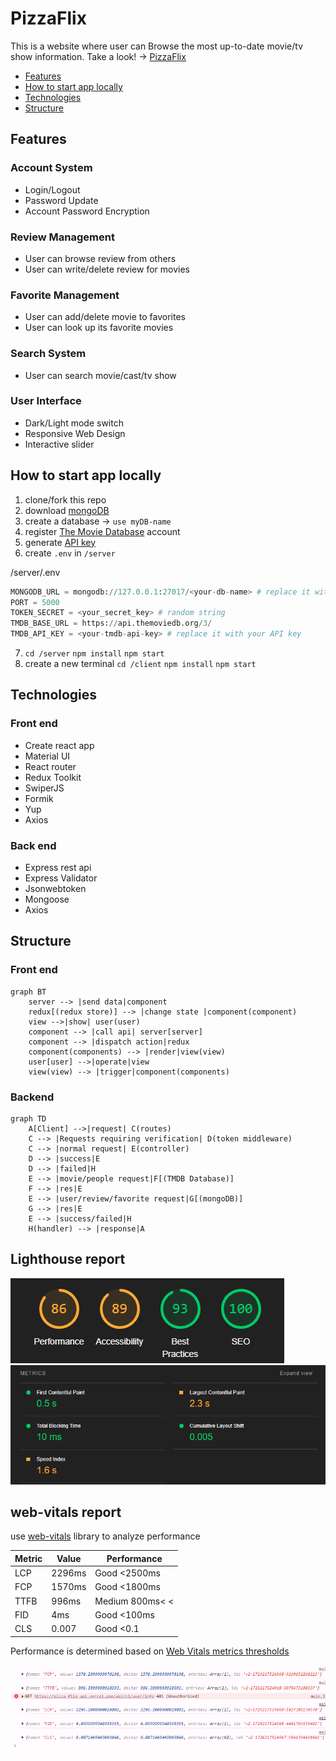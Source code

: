 # PizzaFlix

This is a website where user can Browse the most up-to-date movie/tv show information.
Take a look! -> [PizzaFlix](https://pizza-flix.vercel.app/)

- [Features](#features)
- [How to start app locally](#how-to-start-app-locally)
- [Technologies](#technologies)
- [Structure](#structure)

## Features

### Account System

- Login/Logout
- Password Update
- Account Password Encryption

### Review Management

- User can browse review from others
- User can write/delete review for movies

### Favorite Management

- User can add/delete movie to favorites
- User can look up its favorite movies

### Search System

- User can search movie/cast/tv show

### User Interface

- Dark/Light mode switch
- Responsive Web Design
- Interactive slider

## How to start app locally

1. clone/fork this repo
2. download [mongoDB](https://www.mongodb.com/docs/manual/installation/)
3. create a database -> `use myDB-name`
4. register [The Movie Database](https://www.themoviedb.org/signup) account
5. generate [API key](https://www.themoviedb.org/settings/api)
6. create `.env` in `/server`

/server/.env

```py
MONGODB_URL = mongodb://127.0.0.1:27017/<your-db-name> # replace it with your db name
PORT = 5000
TOKEN_SECRET = <your_secret_key> # random string
TMDB_BASE_URL = https://api.themoviedb.org/3/
TMDB_API_KEY = <your-tmdb-api-key> # replace it with your API key
```

7. `cd /server` `npm install` `npm start`
8. create a new terminal `cd /client` `npm install` `npm start`

## Technologies

### Front end

- Create react app
- Material UI
- React router
- Redux Toolkit
- SwiperJS
- Formik
- Yup
- Axios

### Back end

- Express rest api
- Express Validator
- Jsonwebtoken
- Mongoose
- Axios

## Structure

### Front end

```mermaid
graph BT
    server --> |send data|component
    redux[(redux store)] --> |change state |component(component)
    view -->|show| user(user)
    component --> |call api| server[server]
    component --> |dispatch action|redux
    component(components) --> |render|view(view)
    user[user] -->|operate|view
    view(view) --> |trigger|component(components)
```

### Backend

```mermaid
graph TD
    A[Client] -->|request| C(routes)
    C --> |Requests requiring verification| D(token middleware)
    C --> |normal request| E(controller)
    D --> |success|E
    D --> |failed|H
    E --> |movie/people request|F[(TMDB Database)]
    F --> |res|E
    E --> |user/review/favorite request|G[(mongoDB)]
    G --> |res|E
    E --> |success/failed|H
    H(handler) --> |response|A
```

## Lighthouse report

![alt text](/img/overall.png)
![alt text](/img/metrics.png)

## web-vitals report

use [web-vitals](https://github.com/GoogleChrome/web-vitals?tab=readme-ov-file#basic-usage) library to analyze performance

| Metric | Value  | Performance     |
| ------ | ------ | --------------- |
| LCP    | 2296ms | Good <2500ms    |
| FCP    | 1570ms | Good <1800ms    |
| TTFB   | 996ms  | Medium 800ms< < |
| FID    | 4ms    | Good <100ms     |
| CLS    | 0.007  | Good <0.1       |

Performance is determined based on [Web Vitals metrics thresholds](https://web.dev/articles/defining-core-web-vitals-thresholds)

![alt text](/img/webvitals.png)
